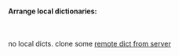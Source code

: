 #### Arrange local dictionaries:

&nbsp;

<p id="adictmessage">no local dicts. clone some <a href="#" data-section="remote-dicts">remote dict from server</a></p>
